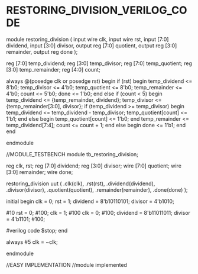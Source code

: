 # RESTORING_DIVISION_VERILOG_CODE
module restoring_division (
  input wire clk,
  input wire rst,
  input [7:0] dividend,
  input [3:0] divisor,
  output reg [7:0] quotient,
  output reg [3:0] remainder,
  output reg done
);

  reg [7:0] temp_dividend;
  reg [3:0] temp_divisor;
  reg [7:0] temp_quotient;
  reg [3:0] temp_remainder;
  reg [4:0] count;

  always @(posedge clk or posedge rst) begin
    if (rst) begin
      temp_dividend <= 8'b0;
      temp_divisor <= 4'b0;
      temp_quotient <= 8'b0;
      temp_remainder <= 4'b0;
      count <= 5'b0;
      done <= 1'b0;
    end else if (count < 5) begin
      temp_dividend <= {temp_remainder, dividend};
      temp_divisor <= {temp_remainder[3:0], divisor};
      if (temp_dividend >= temp_divisor) begin
        temp_dividend <= temp_dividend - temp_divisor;
        temp_quotient[count] <= 1'b1;
      end else begin
        temp_quotient[count] <= 1'b0;
      end
      temp_remainder <= temp_dividend[7:4];
      count <= count + 1;
    end else begin
      done <= 1'b1;
    end
  end

endmodule

//MODULE_TESTBENCH
module tb_restoring_division;

reg clk, rst;
reg [7:0] dividend;
reg [3:0] divisor;
wire [7:0] quotient;
wire [3:0] remainder;
wire done;

restoring_division uut (
  .clk(clk),
  .rst(rst),
  .dividend(dividend),
  .divisor(divisor),
  .quotient(quotient),
  .remainder(remainder),
  .done(done)
);

initial begin
  clk = 0;
  rst = 1;
  dividend = 8'b10110101;
  divisor = 4'b1010;

  #10 rst = 0;
  #100;
  clk = 1;
  #100 clk = 0;
  #100;
  dividend = 8'b11011011;
  divisor = 4'b1101;
  #100;

#verilog code
  $stop;
end

always #5 clk = ~clk;

endmodule

//EASY IMPLEMENTATION 
//module implemented
